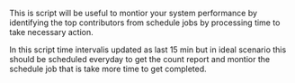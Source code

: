 This is script will be useful to montior your system performance by identifying the top contributors from schedule jobs by processing time to take necessary action. 

In this script time intervalis updated as last 15 min but in ideal scenario this should be scheduled everyday to get the count report and montior the schedule job that is take more time to get completed. 
